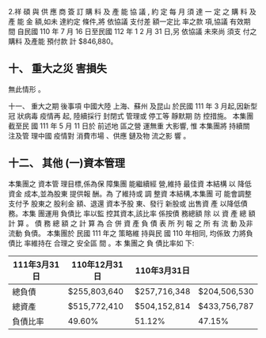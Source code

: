 2.祥 碩 與 供 應 商 簽 訂 購 料 及 產 能 協 議 , 約 定 每 月 須 達 一 定 之 購 料 及 產 能 金 額,如未 達約定 條件,將 依協議 支付差 額一定比 率之款 項,協議 有效期 間 自民國 110 年 7 月 16 日至民國 112 年 1 2 月 31 日,另 依協議 未來尚 須支 付之購料 及產能 預付款 計 $846,880。

## 十、 重大之災 害損失

無此情形 。

十一、 重大之期 後事項 中國大陸 上海、蘇州 及昆山 於民國 111 年 3 月起,因新型冠 狀病毒 疫情再 起, 陸續採行 封閉式 管理或 停工等 靜默期 防 控措施。 本集團 截至民 國 111 年 5 月 11 日於 前述地 區之營 運無重 大影響, 惟 本集團將 持續關 注及管 理中國 疫情對 消費市場 、供應 鏈及物 流之影 響 。

## 十二、 其他 (一)資本管理

本集團之 資本管 理目標,係為保 障集團 能繼續經 營,維持 最佳資 本結構 以 降低資金 成本,並為股東 提供報 酬。為 了維持或 調 整資 本結構,本集團 可 能會調整 支付予 股東之 股利金 額、退還 資本予股 東、發行 新股或 出售資 產 以降低債 務。本集 團運用 負債比 率以監 控其資本,該比率 係按債 務總額 除 以 資 產 總 額 計 算 。 債 務 總 額 之 計 算 為 合 併 資 產 負 債 表 所 列 報 之 所 有 流 動 及非流動 負債。 本集團於 民國 111 年之 策略維 持與民 國 110 年相同, 均係致 力將負 債比 率維持在 合理之 安全區 間 。本 集團之 負 債比率如 下:

| 111年3月31日   | 110年12月31日   | 110年3月31日   |              |
|----------------|-----------------|----------------|--------------|
| 總負債         | $255,803,640    | $257,716,348   | $204,506,530 |
| 總資產         | $515,772,410    | $504,152,814   | $433,756,787 |
| 負債比率       | 49.60%          | 51.12%         | 47.15%       |
